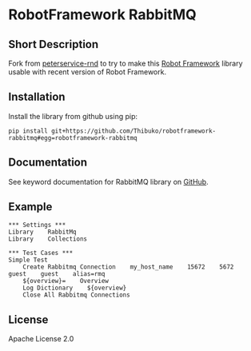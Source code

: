 # RobotFramework RabbitMQ

## Short Description

Fork from
[peterservice-rnd](https://github.com/peterservice-rnd/robotframework-rabbitmq)
to try to make this [Robot Framework](http://www.robotframework.org)
library usable with recent version of Robot Framework.

## Installation

Install the library from github using pip:

    pip install git+https://github.com/Thibuko/robotframework-rabbitmq#egg=robotframework-rabbitmq

## Documentation

See keyword documentation for RabbitMQ library on
[GitHub](https://rawgit.com/peterservice-rnd/robotframework-rabbitmq/master/docs/RabbitMq.html).

## Example

``` robotframework
*** Settings ***
Library    RabbitMq
Library    Collections

*** Test Cases ***
Simple Test
    Create Rabbitmq Connection    my_host_name    15672    5672    guest    guest    alias=rmq
    ${overview}=    Overview
    Log Dictionary    ${overview}
    Close All Rabbitmq Connections
```

## License

Apache License 2.0

